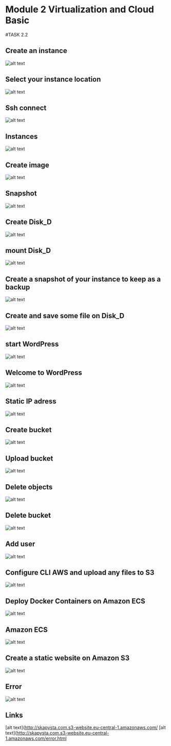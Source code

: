 # Module 2 Virtualization and Cloud Basic
#TASK 2.2

## Create an instance
![alt text](s1.jpg)
## Select your instance location
![alt text](s2.jpg)
## Ssh connect
![alt text](s3.jpg)
## Instances
![alt text](s4.jpg)
## Create image
![alt text](s5.jpg)
## Snapshot
![alt text](s6.jpg)
## Create Disk_D
![alt text](s7.jpg)
## mount Disk_D 
![alt text](s8.jpg)
## Create a snapshot of your instance to keep as a backup
![alt text](s9.jpg)
## Create and save some file on Disk_D
![alt text](s10.jpg)
## start WordPress
![alt text](s11.jpg)
## Welcome to WordPress
![alt text](s12.jpg)
## Static IP adress
![alt text](s13.jpg)
## Create bucket
![alt text](s14.jpg)
## Upload bucket
![alt text](s15.jpg)
## Delete objects
![alt text](s16.jpg)
## Delete bucket
![alt text](s17.jpg)
## Add user
![alt text](s18.jpg)
## Configure CLI AWS and upload any files to S3
![alt text](s19.jpg)
## Deploy Docker Containers on Amazon ECS
![alt text](s20.jpg)
## Amazon ECS
![alt text](s21.jpg)
## Create a static website on Amazon S3
![alt text](s22.jpg)
## Error
![alt text](s23.jpg)
## Links
[alt text](http://skapysta.com.s3-website.eu-central-1.amazonaws.com/
[alt text](http://skapysta.com.s3-website.eu-central-1.amazonaws.com/error.html


